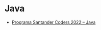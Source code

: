 # Java

- [Programa Santander Coders 2022 – Java](https://github.com/PamelaRondina/java/tree/main/java_lets_code#programa-santander-coders-2022--java)

